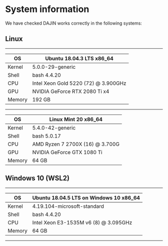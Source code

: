 # System information

We have checked DAJIN works correctly in the following systems:

## Linux
---
| OS     | Ubuntu 18.04.3 LTS x86_64            |
| ------ | ------------------------------------ |
| Kernel | 5.0.0-29-generic                     |
| Shell  | bash 4.4.20                          |
| CPU    | Intel Xeon Gold 5220 (72) @ 3.900GHz |
| GPU    | NVIDIA GeForce RTX 2080 Ti x4        |
| Memory | 192 GB                               |
---
| OS     | Linux Mint 20 x86_64            |
| ------ | ------------------------------- |
| Kernel | 5.4.0-42-generic                |
| Shell  | bash 5.0.17                     |
| CPU    | AMD Ryzen 7 2700X (16) @ 3.700G |
| GPU    | NVIDIA GeForce GTX 1080 Ti      |
| Memory | 64 GB                           |

## Windows 10 (WSL2)
---
| OS     | Ubuntu 18.04.5 LTS on Windows 10 x86_64 |
| ------ | --------------------------------------- |
| Kernel | 4.19.104-microsoft-standard             |
| Shell  | bash 4.4.20                             |
| CPU    | Intel Xeon E3-1535M v6 (8) @ 3.095GHz   |
| Memory | 64 GB                                   |
---
